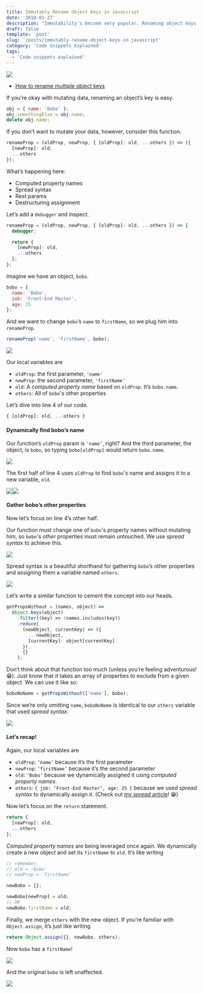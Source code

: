 ```yaml
---
title: Immutably Rename Object Keys in Javascript
date: '2018-01-27'
description: "Immutability's become very popular. Renaming object keys immutably will provide a good exercise!"
draft: false
template: 'post'
slug: '/posts/immutably-rename-object-keys-in-javascript'
category: 'Code Snippets Explained'
tags:
  - 'Code snippets explained'
---
```


![](https://cdn-images-1.medium.com/max/1600/1*LEDiErvPVtrnmf7lbwS2Cw.jpeg)

- [How to rename multiple object keys](30-seconds-of-code-rename-multiple-object-keys)

If you’re okay with mutating data, renaming an object’s key is easy.

```js
obj = { name: 'Bobo' };
obj.somethingElse = obj.name;
delete obj.name;
```

If you don’t want to mutate your data, however, consider this function.

```js
renameProp = (oldProp, newProp, { [oldProp]: old, ...others }) => ({
  [newProp]: old,
  ...others
});
```

What’s happening here:

- Computed property names
- Spread syntax
- Rest params
- Destructuring assignment

Let’s add a `debugger` and inspect.

```js
renameProp = (oldProp, newProp, { [oldProp]: old, ...others }) => {
  debugger;

  return {
    [newProp]: old,
    ...others
  };
};
```

Imagine we have an object, `bobo`.

```js
bobo = {
  name: 'Bobo',
  job: 'Front-End Master',
  age: 25
};
```

And we want to change `bobo`’s `name` to `firstName`, so we plug him into `renameProp`.

```js
renameProp('name', 'firstName', bobo);
```

![](https://cdn-images-1.medium.com/max/1600/1*K6i63VJ-KdBZFPsiosfJbg.png)

Our local variables are

- `oldProp`: the first parameter, `'name'`
- `newProp`: the second parameter, `'firstName'`
- `old`: A _computed property name_ based on `oldProp`. It’s `bobo.name`.
- `others`: All of `bobo`'s other properties

Let’s dive into line 4 of our code.

```js
{ [oldProp]: old, ...others }
```

#### Dynamically find bobo’s name

Our function’s `oldProp` param is `‘name’`, right? And the third parameter, the object, is `bobo`, so typing `bobo[oldProp]` would return `bobo.name`.

![](https://cdn-images-1.medium.com/max/1600/1*4Ynk0jcOHza841aAnlJLkw.png)

The first half of line 4 uses `oldProp` to find `bobo`'s name and assigns it to a new variable, `old`.

![](https://cdn-images-1.medium.com/max/1600/1*VNtodam92e7iP9e5Kp7Hog.png)![](https://cdn-images-1.medium.com/max/1600/1*IIe9-hGSTZDIOIKBzhRxFQ.png)

#### Gather bobo’s other properties

Now let’s focus on line 4’s other half.

Our function must change one of `bobo`'s property names without mutating him, so `bobo`'s _other_ properties must remain untouched. We use _spread syntax_ to achieve this.

![](https://cdn-images-1.medium.com/max/1600/1*pbNmnIywvCDtaRiRoacXvA.png)

Spread syntax is a beautiful shorthand for gathering `bobo`’s other properties and assigning them a variable named `others`.

![](https://cdn-images-1.medium.com/max/1600/1*irc7a-eisZa8Y2Sh_KOI8w.png)

Let’s write a similar function to cement the concept into our heads.

```js
getPropsWithout = (names, object) =>
  Object.keys(object)
    .filter((key) => !names.includes(key))
    .reduce(
      (newObject, currentKey) => ({
        ...newObject,
        [currentKey]: object[currentKey]
      }),
      {}
    );
```

Don’t think about that function too much (unless you’re feeling adventurous! 😁). Just know that it takes an array of properties to exclude from a given object. We can use it like so:

```js
boboNoName = getPropsWithout(['name'], bobo);
```

Since we’re only omitting `name`, `boboNoName` is identical to our `others` variable that used _spread syntax_.

![](https://cdn-images-1.medium.com/max/1600/1*1JxTLQFIu5qCG7swWtfy5g.png)

#### Let’s recap!

Again, our local variables are

- `oldProp`: `‘name’` because it’s the first parameter
- `newProp`: `‘firstName’` because it’s the second parameter
- `old`: `‘Bobo’` because we dynamically assigned it using _computed property names_.
- `others`: `{ job: ‘Front-End Master’, age: 25 }` because we used _spread syntax_ to dynamically assign it. (Check out [my _spread_ article](https://medium.com/@yazeedb/how-do-object-assign-and-spread-actually-work-169b53275cb)! 😁)

Now let’s focus on the `return` statement.

```js
return {
  [newProp]: old,
  ...others
};
```

_Computed property names_ are being leveraged once again. We dynamically create a new object and set its `firstName` to `old`. It’s like writing

```js
// remember,
// old = 'Bobo'
// newProp = 'firstName'

newBobo = {};

newBobo[newProp] = old;
// OR
newBobo.firstName = old;
```

Finally, we merge `others` with the new object. If you’re familiar with `Object.assign`, it’s just like writing

```js
return Object.assign({}, newBobo, others);
```

Now `bobo` has a `firstName`!

![](https://cdn-images-1.medium.com/max/1600/1*Ftqqv5tRbcZvtxRH1b64TQ.png)

And the original `bobo` is left unaffected.

![](https://cdn-images-1.medium.com/max/1600/1*xSwlwzpGHBSO-AR9QnOnGg.png)
